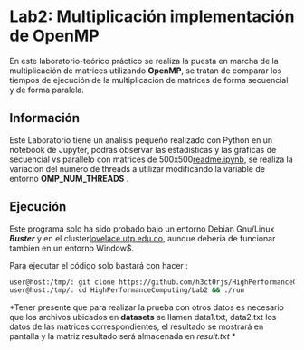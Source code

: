 # Lab2: Multiplicación implementación de **OpenMP**
En este laboratorio-teórico práctico se realiza la puesta en marcha de la multiplicación de matrices utilizando **OpenMP**, se tratan de comparar los tiempos de ejecución de la multiplicación de matrices de forma secuencial y de forma paralela.

## Información
Este Laboratorio tiene un analísis pequeño realizado con Python en un notebook de Jupyter, podras observar las estadisticas y las graficas de secuencial vs  parallelo con matrices de 500x500[readme.ipynb](https://github.com/h3ct0rjs/HighPerformanceComputing/blob/master/Lab2/readme.ipynb), se realiza la variacion del numero de threads a utilizar modificando la variable de entorno **OMP_NUM_THREADS** .

## Ejecución
Este programa solo ha sido probado bajo un entorno Debian Gnu/Linux ***Buster*** y en el cluster[lovelace.utp.edu.co](), aunque deberia de funcionar tambien en un entorno Window$. 

Para ejecutar el código solo bastará con hacer :
```sh
user@host:/tmp/: git clone https://github.com/h3ct0rjs/HighPerformanceComputing
user@host:/tmp/: cd HighPerformanceComputing/Lab2 && ./run
```
*Tener presente que para realizar la prueba con otros datos es necesario que los archivos ubicados en **datasets** se llamen data1.txt, data2.txt los datos de las matrices correspondientes, el resultado se mostrará en pantalla y la matriz resultado será almacenada en *result.txt* *